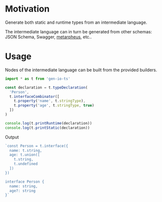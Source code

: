 # Motivation

Generate both static and runtime types from an intermediate language.

The intermediate language can in turn be generated from other schemas: JSON Schema, Swagger, [metarpheus](https://github.com/buildo/metarpheus), etc..

# Usage

Nodes of the intermediate language can be built from the provided builders.

```ts
import * as t from 'gen-io-ts'

const declaration = t.typeDeclaration(
  'Person',
  t.interfaceCombinator([
    t.property('name', t.stringType),
    t.property('age', t.stringType, true)
  ])
)

console.log(t.printRuntime(declaration))
console.log(t.printStatic(declaration))
```

Output

```ts
`const Person = t.interface({
  name: t.string,
  age: t.union([
    t.string,
    t.undefined
  ])
})

interface Person {
  name: string,
  age?: string
}`
```
